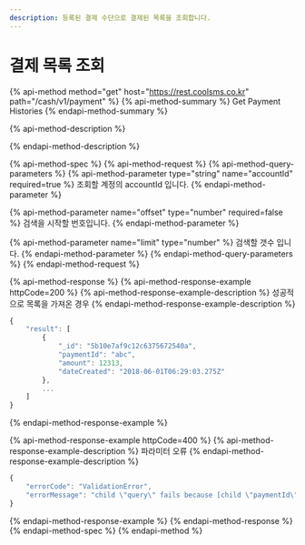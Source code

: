 ```yaml
---
description: 등록된 결제 수단으로 결제된 목록을 조회합니다.
---
```


# 결제 목록 조회

{% api-method method="get" host="https://rest.coolsms.co.kr" path="/cash/v1/payment" %}
{% api-method-summary %}
Get Payment Histories
{% endapi-method-summary %}

{% api-method-description %}

{% endapi-method-description %}

{% api-method-spec %}
{% api-method-request %}
{% api-method-query-parameters %}
{% api-method-parameter type="string" name="accountId" required=true %}
조회할 계정의 accountId 입니다.
{% endapi-method-parameter %}

{% api-method-parameter name="offset" type="number" required=false %}
검색을 시작할 번호입니다.
{% endapi-method-parameter %}

{% api-method-parameter name="limit" type="number" %}
검색할 갯수 입니다.
{% endapi-method-parameter %}
{% endapi-method-query-parameters %}
{% endapi-method-request %}

{% api-method-response %}
{% api-method-response-example httpCode=200 %}
{% api-method-response-example-description %}
성공적으로 목록을 가져온 경우
{% endapi-method-response-example-description %}

```javascript
{
    "result": [
        {
            "_id": "5b10e7af9c12c6375672540a",
            "paymentId": "abc",
            "amount": 12313,
            "dateCreated": "2018-06-01T06:29:03.275Z"
        },
        ...
    ]
}
```
{% endapi-method-response-example %}

{% api-method-response-example httpCode=400 %}
{% api-method-response-example-description %}
파라미터 오류
{% endapi-method-response-example-description %}

```javascript
{
    "errorCode": "ValidationError",
    "errorMessage": "child \"query\" fails because [child \"paymentId\" fails because [\"paymentId\" is required]]"
}
```
{% endapi-method-response-example %}
{% endapi-method-response %}
{% endapi-method-spec %}
{% endapi-method %}



